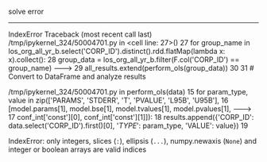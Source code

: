 solve error 

---------------------------------------------------------------------------
IndexError                                Traceback (most recent call last)
/tmp/ipykernel_324/50004701.py in <cell line: 27>()
     27 for group_name in los_org_all_yr_b.select('CORP_ID').distinct().rdd.flatMap(lambda x: x).collect():
     28     group_data = los_org_all_yr_b.filter(F.col('CORP_ID') == group_name)
---> 29     all_results.extend(perform_ols(group_data))
     30 
     31 # Convert to DataFrame and analyze results

/tmp/ipykernel_324/50004701.py in perform_ols(data)
     15     for param_type, value in zip(['PARAMS', 'STDERR', 'T', 'PVALUE', 'L95B', 'U95B'],
     16                                  [model.params[1], model.bse[1], model.tvalues[1], model.pvalues[1],
---> 17                                   conf_int['const'][0], conf_int['const'][1]]):
     18         results.append({'CORP_ID': data.select('CORP_ID').first()[0], '_TYPE_': param_type, 'VALUE': value})
     19 

IndexError: only integers, slices (`:`), ellipsis (`...`), numpy.newaxis (`None`) and integer or boolean arrays are valid indices

